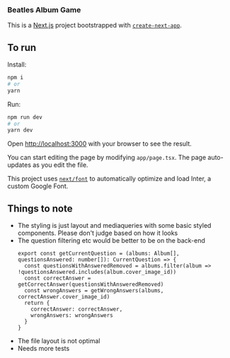 ### Beatles Album Game

This is a [Next.js](https://nextjs.org/) project bootstrapped with [`create-next-app`](https://github.com/vercel/next.js/tree/canary/packages/create-next-app).

## To run

Install:

```bash
npm i
# or
yarn
```

Run:

```bash
npm run dev
# or
yarn dev
```

Open [http://localhost:3000](http://localhost:3000) with your browser to see the result.

You can start editing the page by modifying `app/page.tsx`. The page auto-updates as you edit the file.

This project uses [`next/font`](https://nextjs.org/docs/basic-features/font-optimization) to automatically optimize and load Inter, a custom Google Font.

## Things to note

- The styling is just layout and mediaqueries with some basic styled components. Please don't judge based on how it looks
- The question filtering etc would be better to be on the back-end
  ```
  export const getCurrentQuestion = (albums: Album[], questionsAnswered: number[]): CurrentQuestion => {
    const questionsWithAnsweredRemoved = albums.filter(album => !questionsAnswered.includes(album.cover_image_id))
    const correctAnswer = getCorrectAnswer(questionsWithAnsweredRemoved)
    const wrongAnswers = getWrongAnswers(albums, correctAnswer.cover_image_id)
    return {
      correctAnswer: correctAnswer,
      wrongAnswers: wrongAnswers
    }
  }

- The file layout is not optimal
- Needs more tests
